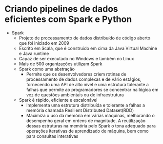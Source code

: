 # Criando pipelines de dados eficientes com Spark e Python

- Spark
  - Projeto de processamento de dados distribuído de código aberto que foi iniciado em 2009
  - Escrito em Scala, que é construído em cima da Java Virtual Machine e Java runtime
  - Capaz de ser executado no Windows e também no Linux
  - Mais de 500 organizações utilizam Spark
  - Spark como uma abstração
    - Permite que os desenvolvedores criem rotinas de processamento de dados complexas e de vário estágios, fornecendo uma API de alto nível e uma estrutura tolerante a falhas que permite ao programadores se concentrar na lógica em vez de questões ambientais ou de infraestrutura
  - Spark é rápido, eficiente e escalonável
    - Implementa uma estrutura distribuída e tolerante a falhas a memória chamada Resilient Distributed Dataset(RDD)
    - Maximiza o uso da memória em várias máquinas, melhorando o desempenho geral em ordens de magnitude. A reutilização dessas estruturas na memória pelo Spark o tona adequado para operações iterativas de aprendizado de máquina, bem como para consultas interativas